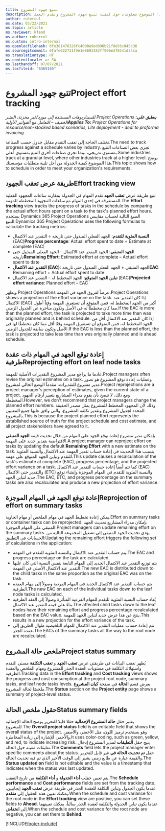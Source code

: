 ```yaml
---
title: تتبع جهود المشروع
description: يقدم هذا الموضوع معلومات حول كيفية تتبع جهود المشروع وتقدم العمل.
author: ruhercul
ms.date: 03/22/2021
ms.topic: article
ms.reviewer: kfend
ms.author: ruhercul
ms.custom: intro-internal
ms.openlocfilehash: 6fe381470326fc4000a9ed096b91fde56c045c38
ms.sourcegitcommit: 0fafe022731f0e1e8693382ff906e3f8541d34ca
ms.translationtype: HT
ms.contentlocale: ar-SA
ms.lasthandoff: 07/07/2021
ms.locfileid: "6369180"
---
```

# <a name="project-effort-tracking"></a><span data-ttu-id="e6eaf-103">تتبع جهود المشروع</span><span class="sxs-lookup"><span data-stu-id="e6eaf-103">Project effort tracking</span></span>

<span data-ttu-id="e6eaf-104">_**ينطبق علي:** ‏‫Project Operations للسيناريوهات المستندة إلى مورد/غير مخزنة‬، ‏‫النشر الخفيف – التعامل مع الفواتير الأولية‬_</span><span class="sxs-lookup"><span data-stu-id="e6eaf-104">_**Applies To:** Project Operations for resource/non-stocked based scenarios, Lite deployment - deal to proforma invoicing_</span></span>

<span data-ttu-id="e6eaf-105">تختلف الحاجة إلى تعقب التقدم مقابل جدول حسب الصناعة.</span><span class="sxs-lookup"><span data-stu-id="e6eaf-105">The need to track progress against a schedule varies by industry.</span></span> <span data-ttu-id="e6eaf-106">تجري بعض الصناعات التتبع بمستوى تدريجي، بينما تجري صناعات أخرى التتبع بمستوى أعلى.</span><span class="sxs-lookup"><span data-stu-id="e6eaf-106">Some industries track at a granular level, where other industries track at a higher level.</span></span> <span data-ttu-id="e6eaf-107">يوضح هذا الموضوع كيفية الجدولة من أجل تلبية متطلبات مؤسستك.</span><span class="sxs-lookup"><span data-stu-id="e6eaf-107">This topic shows how to schedule in order to meet your organization's requirements.</span></span>

## <a name="effort-tracking-view"></a><span data-ttu-id="e6eaf-108">طريقة عرض تعقب الجهود</span><span class="sxs-lookup"><span data-stu-id="e6eaf-108">Effort tracking view</span></span>

<span data-ttu-id="e6eaf-109">تتبع طريقة عرض **تعقب الجهد** تقدم المهام في الجدولة بمقارنه ساعات المجهود الفعلية المستغرقة في إحدى المهام مع ساعات المجهود المخططة للمهمة.</span><span class="sxs-lookup"><span data-stu-id="e6eaf-109">The **Effort tracking** view tracks the progress of tasks in the schedule by comparing the actual effort hours spent on a task to the task's planned effort hours.</span></span> <span data-ttu-id="e6eaf-110">يستخدم Dynamics 365 Project Operations الصيغ التالية لحساب مقاييس التتبع:</span><span class="sxs-lookup"><span data-stu-id="e6eaf-110">Dynamics 365 Project Operations uses the following formulas to calculate the tracking metrics:</span></span>

- <span data-ttu-id="e6eaf-111">**النسبة المئوية للتقدم**: الجهد الفعلي المبذول حتى تاريخه ÷ التقدير عند الاكتمال (EAC)</span><span class="sxs-lookup"><span data-stu-id="e6eaf-111">**Progress percentage**: Actual effort spent to date ÷ Estimate at complete (EAC)</span></span> 
- <span data-ttu-id="e6eaf-112">**الجهد المتبقي**: الجهد المقدر عند الاكتمال – الجهد الفعلي المبذول حتى تاريخه</span><span class="sxs-lookup"><span data-stu-id="e6eaf-112">**Remaining Effort**: Estimated effort at complete – Actual effort spent to date</span></span> 
- <span data-ttu-id="e6eaf-113">**التقدير عند الاكتمال (EAC)**: الجهد المتبقي + الجهد الفعلي المبذول حتى تاريخه</span><span class="sxs-lookup"><span data-stu-id="e6eaf-113">**EAC**: Remaining effort + Actual effort spent to date</span></span> 
- <span data-ttu-id="e6eaf-114">**تباين الجهد المتوقع**: الجهد المخطط له – التقدير عند الاكتمال (EAC)</span><span class="sxs-lookup"><span data-stu-id="e6eaf-114">**Projected effort variance**: Planned effort – EAC</span></span>

<span data-ttu-id="e6eaf-115">ويظهر Project Operations عرضاً لفروق الجهد في المهمة.</span><span class="sxs-lookup"><span data-stu-id="e6eaf-115">Project Operations shows a projection of the effort variance on the task.</span></span> <span data-ttu-id="e6eaf-116">إذا كان التقدير عند الاكتمال (EAC) أكبر من الجهد المخطط له، فمن المتوقع أن تستغرق المهمة وقتاً أطول مما كان مخططاً له في الأصل وتكون متأخرة عن الجدول الزمني.</span><span class="sxs-lookup"><span data-stu-id="e6eaf-116">If the EAC is more than the planned effort, the task is projected to take more time than was originally planned and is behind schedule.</span></span> <span data-ttu-id="e6eaf-117">إذا كان التقدير عند الاكتمال أقل من الجهد المخطط له، فمن المتوقع أن تستغرق المهمة وقتًا أقل مما كان مخططًا لها في الأصل وتكون سابقة للجدول الزمني.</span><span class="sxs-lookup"><span data-stu-id="e6eaf-117">If the EAC is less than the planned effort, the task is projected to take less time than was originally planned and is ahead schedule.</span></span>

## <a name="reprojecting-effort-on-leaf-node-tasks"></a><span data-ttu-id="e6eaf-118">إعادة توقع الجهد في المهام ذات عقدة طرفية</span><span class="sxs-lookup"><span data-stu-id="e6eaf-118">Reprojecting effort on leaf node tasks</span></span>

<span data-ttu-id="e6eaf-119">عادما ما يراجع مدير المشروع التقديرات الأصلية للمهمة.</span><span class="sxs-lookup"><span data-stu-id="e6eaf-119">Project managers often revise the original estimates on a task.</span></span> <span data-ttu-id="e6eaf-120">وعمليات إعادة توقع المشروع هو تصور مدير مشروع للتقديرات، مقدماً الوضع الحالي لمشروع.</span><span class="sxs-lookup"><span data-stu-id="e6eaf-120">Project reprojections are a project manager's perception of estimates, given the current state of a project.</span></span> <span data-ttu-id="e6eaf-121">ومع ذلك، لا ننصح بأن يقوم مدراء المشاريع بتغيير أرقام الجهود المخططة.</span><span class="sxs-lookup"><span data-stu-id="e6eaf-121">However, we don't recommend that project managers change the planned effort numbers.</span></span> <span data-ttu-id="e6eaf-122">وذلك لأن المجهود المخطط للمشروع يمثل مصدر الحقيقة المحدد لجدول المشروع وتقدير تكلفة المشروع، والتي وافق عليها جميع المعنيين بالمشروع.</span><span class="sxs-lookup"><span data-stu-id="e6eaf-122">This is because the project planned effort represents the established source of truth for the project schedule and cost estimate, and all project stakeholders have agreed to it.</span></span>

<span data-ttu-id="e6eaf-123">بإمكان مدير مشروع إعادة توقع الجهد على المهام من خلال تحديث قيمة **الجهد المتبقي** الافتراضية بتقدير جديد على المهمة.</span><span class="sxs-lookup"><span data-stu-id="e6eaf-123">A project manager can reproject effort on tasks by updating the default **Remaining Effort** with a new estimate on the task.</span></span> <span data-ttu-id="e6eaf-124">يتسبب هذا التحديث في إعادة حساب تقدير المهمة عند الاكتمال والنسبة المئوية للتقدم وتباين الجهد المتوقع على مهمة.</span><span class="sxs-lookup"><span data-stu-id="e6eaf-124">This update causes a recalculation of the task's estimate at complete (EAC), progress percentage, and the projected effort variance on a task.</span></span> <span data-ttu-id="e6eaf-125">كما تتم أيضاً إعادة حساب التقدير عند الاكتمال (EAC) والتقدير حتى الاكتمال (ETC) والنسبة المئوية للتقدم في المهام الموجزة وإنشاء توقع جديد لتباين الجهد.</span><span class="sxs-lookup"><span data-stu-id="e6eaf-125">The EAC, ETC, and progress percentage on the summary tasks are also recalculated and produce a new projection of effort variance.</span></span>

## <a name="reprojection-of-effort-on-summary-tasks"></a><span data-ttu-id="e6eaf-126">إعادة توقع الجهد في المهام الموجزة</span><span class="sxs-lookup"><span data-stu-id="e6eaf-126">Reprojection of effort on summary tasks</span></span>

<span data-ttu-id="e6eaf-127">يمكن إعادة تخطيط الجهد في مهام الملخص أو مهام الحاوية.</span><span class="sxs-lookup"><span data-stu-id="e6eaf-127">Effort on summary tasks or container tasks can be reprojected.</span></span> <span data-ttu-id="e6eaf-128">بإمكان مدراء المشاريع تحديث الجهد المتبقي على المهام الموجزة.</span><span class="sxs-lookup"><span data-stu-id="e6eaf-128">Project managers can update remaining effort on the summary tasks.</span></span> <span data-ttu-id="e6eaf-129">يؤدي تحديث الجهد المتبقي إلى تشغيل المجموعة التالية من الحسابات في التطبيق:</span><span class="sxs-lookup"><span data-stu-id="e6eaf-129">Updating the remaining effort triggers the following set of calculations in the application:</span></span>

- <span data-ttu-id="e6eaf-130">يتم حساب التقدير عند الاكتمال والنسبة المئوية للتقدم في المهمة.</span><span class="sxs-lookup"><span data-stu-id="e6eaf-130">The EAC and progress percentage on the task are calculated.</span></span>
- <span data-ttu-id="e6eaf-131">يتم توزيع التقدير عند الاكتمال الجديد إلى المهام التابعة بنفس النسبة التي كان عليها التقدير عند الاكتمال الأصلي في المهمة.</span><span class="sxs-lookup"><span data-stu-id="e6eaf-131">The new EAC is distributed down to the child tasks in the same proportion as the original EAC was on the task.</span></span>
- <span data-ttu-id="e6eaf-132">يتم حساب التقدير عند الاكتمال الجديد في المهام الفردية وصولاً إلى مهام العقدة الطرفية.</span><span class="sxs-lookup"><span data-stu-id="e6eaf-132">The new EAC on each of the individual tasks down to the leaf node tasks is calculated.</span></span> 
- <span data-ttu-id="e6eaf-133">يُعاد حساب النسبة المئوية للتقدم للمهام الفرعية المتأثرة وصولاً إلى العقد الطرفية بناءً على قيمة التقدير عند الاكتمال.</span><span class="sxs-lookup"><span data-stu-id="e6eaf-133">The affected child tasks down to the leaf nodes have their remaining effort and progress percentage recalculated based on the EAC value.</span></span> <span data-ttu-id="e6eaf-134">ينتج عن هذا عرض جديد لتباين الجهد للمهمة.</span><span class="sxs-lookup"><span data-stu-id="e6eaf-134">This results in a new projection for the effort variance of the task.</span></span> 
- <span data-ttu-id="e6eaf-135">تتم إعادة حساب عمليات التقدير عند الاكتمال للمهام التلخيصية طوال الطريق إلى عقدة الجذر.</span><span class="sxs-lookup"><span data-stu-id="e6eaf-135">The EACs of the summary tasks all the way to the root node are recalculated.</span></span>


## <a name="project-status-summary"></a><span data-ttu-id="e6eaf-136">ملخص حالة المشروع</span><span class="sxs-lookup"><span data-stu-id="e6eaf-136">Project status summary</span></span>

<span data-ttu-id="e6eaf-137">يُظهر تعقب البيانات في طريقتي عرض **تعقب الجهد** و **تعقب التكلفة** مستى التقدم واستهلاك التكلفة في مستويات العقدة الجذر للمشروع ومهام الملخص والعقدة الطرفية.</span><span class="sxs-lookup"><span data-stu-id="e6eaf-137">Tracking data in the **Effort tracking** and **Cost tracking** views shows the progress and cost consumption at the project root node, summary tasks, and leaf node tasks levels.</span></span> <span data-ttu-id="e6eaf-138">يعرض قسم **الحالة** في صفحة **كيان المشروع** ملخصًا لحالة المشروع.</span><span class="sxs-lookup"><span data-stu-id="e6eaf-138">The **Status** section on the **Project entity** page shows a summary of project-level status.</span></span>

## <a name="status-summary-fields"></a><span data-ttu-id="e6eaf-139">حقول ملخص الحالة</span><span class="sxs-lookup"><span data-stu-id="e6eaf-139">Status summary fields</span></span>

<span data-ttu-id="e6eaf-140">يعتبر حقل **حالة المشروع الإجمالية** حقلا قابلا للتحرير يوضح الحالة الإجمالية للمشروع.</span><span class="sxs-lookup"><span data-stu-id="e6eaf-140">The **Overall project status** field is an editable field that shows the overall status of the project.</span></span> <span data-ttu-id="e6eaf-141">وهو يستخدم ترميز اللون، مثل الأخضر، والأصفر، والأحمر، للإشارة إلى زيادة المخاطرة.</span><span class="sxs-lookup"><span data-stu-id="e6eaf-141">It uses color-coding, such as green, yellow, and red, to indicate increasing risk.</span></span> <span data-ttu-id="e6eaf-142">يتيح حقل **التعليقات** لمدير المشروع إدخال تعليقات معينة حول الحالة.</span><span class="sxs-lookup"><span data-stu-id="e6eaf-142">The **Comments** field lets the project manager enter specific comments about the status.</span></span> <span data-ttu-id="e6eaf-143">حقل **تم تحديث الحالة في‬** غير قابل للتحرير والقيمة عبارة عن طابع زمني يشير إلى الوقت الأخير الذي تم فيه تحديث الحالة.</span><span class="sxs-lookup"><span data-stu-id="e6eaf-143">The **Status updated on** field is not editable and the value is a timestamp that indicates when the status was last updated.</span></span>

<span data-ttu-id="e6eaf-144">يتم تعيين حقلب **أداء الجدولة** و **أداء التكلفة** من تاريخ التعقب.</span><span class="sxs-lookup"><span data-stu-id="e6eaf-144">The **Schedule performance** and **Cost performance** fields are set from the tracking date.</span></span> <span data-ttu-id="e6eaf-145">عندما يكون الجدول وتباين التكلفة للعقدة الجذر في طريقة عرض **تعقب الجهد** إيجابيين، يمكنك تعيين هذه الحقول إلى **متقدم**.</span><span class="sxs-lookup"><span data-stu-id="e6eaf-145">When the schedule and cost variance for the root node in the **Effort tracking** view are positive, you can set these fields to **Ahead**.</span></span> <span data-ttu-id="e6eaf-146">عندما يكون تباين الجدولة والتكلفة لعقدة الجذر سالباً، يمكنك تعيينهما إلى **انخفاض**.</span><span class="sxs-lookup"><span data-stu-id="e6eaf-146">When the schedule and cost variance for the root node are negative, you can set them to **Behind**.</span></span>


[!INCLUDE[footer-include](../includes/footer-banner.md)]
